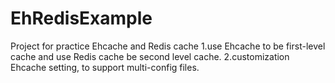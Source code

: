 # EhRedisExample

Project for practice Ehcache and Redis cache 1.use Ehcache to be first-level cache and use Redis cache be second
level cache. 2.customization Ehcache setting, to support multi-config files.

